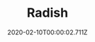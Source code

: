 ---
templateKey: blog-post
title: Radish
type: vegetable
description: A crisp and refreshing root vegetable with hints of pepper when eaten raw
featuredpost: false
date: 2020-02-10T00:00:02.711Z
featuredimage: /img/Radish.png
sellPrice: 90
tags: 
  - Summer
  -  edible
  -  vegetable
---
